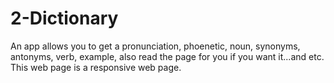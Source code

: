 # 2-Dictionary
An app allows you to get a pronunciation, phoenetic, noun, synonyms, antonyms, verb, example, also read the page for you if you want it...and etc. This web page is a responsive web page.
